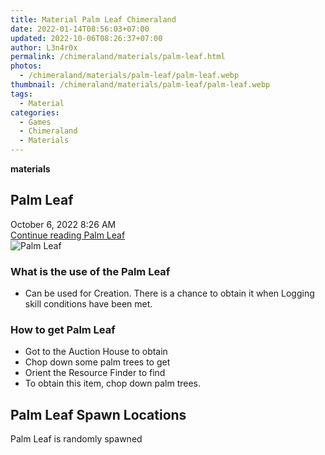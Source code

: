 ```yaml
---
title: Material Palm Leaf Chimeraland
date: 2022-01-14T08:56:03+07:00
updated: 2022-10-06T08:26:37+07:00
author: L3n4r0x
permalink: /chimeraland/materials/palm-leaf.html
photos:
  - /chimeraland/materials/palm-leaf/palm-leaf.webp
thumbnail: /chimeraland/materials/palm-leaf/palm-leaf.webp
tags:
  - Material
categories:
  - Games
  - Chimeraland
  - Materials
---
```


<section id="bootstrap-wrapper">
  <link
    rel="stylesheet"
    href="https://rawcdn.githack.com/dimaslanjaka/Web-Manajemen/bb6505ea081a75a7c845f65fb9d939276931c82f/css/bootstrap-4.5-wrapper.css"
  />
  <div
    class="row g-0 border rounded overflow-hidden flex-md-row mb-4 shadow-sm position-relative bg-light text-dark"
  >
    <div class="col p-4 d-flex flex-column position-static">
      <strong class="d-inline-block mb-2 text-success">materials</strong>
      <h2 class="mb-0">Palm Leaf</h2>
      <div class="mb-1 text-muted">October 6, 2022 8:26 AM</div>
      <a
        href="/chimeraland/materials/palm-leaf.html"
        class="stretched-link d-none"
        >Continue reading Palm Leaf</a
      >
    </div>
    <div class="col-auto d-none d-lg-block">
      <img
        src="/chimeraland/materials/palm-leaf/palm-leaf.webp"
        alt="Palm Leaf"
      />
    </div>
  </div>
  <div class="row bg-light text-dark">
    <div class="col-lg-6 col-12 mb-2">
      <div class="card">
        <div class="card-body">
          <h3 class="card-title">What is the use of the Palm Leaf</h3>
          <div class="card-text">
            <ul>
              <li>
                Can be used for Creation. There is a chance to obtain it when
                Logging skill conditions have been met.
              </li>
            </ul>
          </div>
        </div>
      </div>
    </div>
    <div class="col-lg-6 col-12 mb-2">
      <div class="card">
        <div class="card-body">
          <h3 class="card-title">How to get Palm Leaf</h3>
          <div class="card-text">
            <ul>
              <li>Got to the Auction House to obtain</li>
              <li>Chop down some palm trees to get</li>
              <li>Orient the Resource Finder to find</li>
              <li>To obtain this item, chop down palm trees.</li>
            </ul>
          </div>
        </div>
      </div>
    </div>
    <div class="col-12 mb-2">
      <h2>Palm Leaf Spawn Locations</h2>
      <p>Palm Leaf is randomly spawned</p>
    </div>
  </div>
</section>